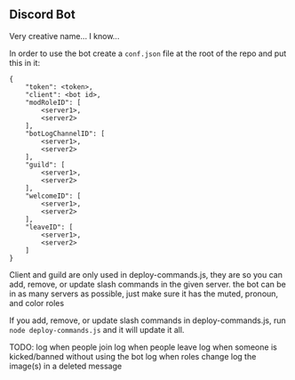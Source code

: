 ## Discord Bot
Very creative name... I know...

In order to use the bot create a ``conf.json`` file at the root of the repo and put this in it:
```
{
    "token": <token>,
    "client": <bot id>,
    "modRoleID": [
        <server1>,
        <server2>
    ],
    "botLogChannelID": [
        <server1>,
        <server2>
    ],
    "guild": [
        <server1>,
        <server2>
    ],
    "welcomeID": [
        <server1>,
        <server2>
    ],
    "leaveID": [
        <server1>,
        <server2>
    ]
}
```

Client and guild are only used in deploy-commands.js, they are so you can add, remove, or update slash commands in the given server.
the bot can be in as many servers as possible, just make sure it has the muted, pronoun, and color roles

If you add, remove, or update slash commands in deploy-commands.js, run ``node deploy-commands.js`` and it will update it all.

TODO:
    log when people join
    log when people leave
    log when someone is kicked/banned without using the bot
    log when roles change
    log the image(s) in a deleted message